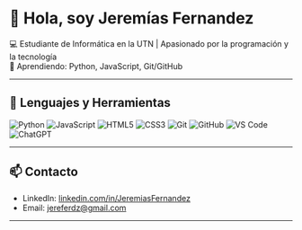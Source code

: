 # 👋 Hola, soy Jeremías Fernandez

💻 Estudiante de Informática en la UTN | Apasionado por la programación y la tecnología  
🌱 Aprendiendo: Python, JavaScript, Git/GitHub  
 

---

## 🔧 Lenguajes y Herramientas
![Python](https://img.shields.io/badge/-Python-3776AB?style=flat-square&logo=python&logoColor=white)
![JavaScript](https://img.shields.io/badge/-JavaScript-F7DF1E?style=flat-square&logo=javascript&logoColor=black)
![HTML5](https://img.shields.io/badge/-HTML5-E34F26?style=flat-square&logo=html5&logoColor=white)
![CSS3](https://img.shields.io/badge/-CSS3-1572B6?style=flat-square&logo=css3&logoColor=white)
![Git](https://img.shields.io/badge/-Git-F05032?style=flat-square&logo=git&logoColor=white)
![GitHub](https://img.shields.io/badge/-GitHub-181717?style=flat-square&logo=github&logoColor=white)
![VS Code](https://img.shields.io/badge/-Visual%20Studio%20Code-007ACC?style=flat-square&logo=visual-studio-code&logoColor=white)
![ChatGPT](https://img.shields.io/badge/-ChatGPT-343434?style=flat-square&logo=chatgpt&logoColor=white)


---

## 📫 Contacto
- LinkedIn: [linkedin.com/in/JeremiasFernandez](https://www.linkedin.com/in/jeremias-fernandez-287272275/)  
- Email: jereferdz@gmail.com

---
